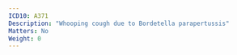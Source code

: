 ```yaml
---
ICD10: A371
Description: "Whooping cough due to Bordetella parapertussis"
Matters: No
Weight: 0
---
```


